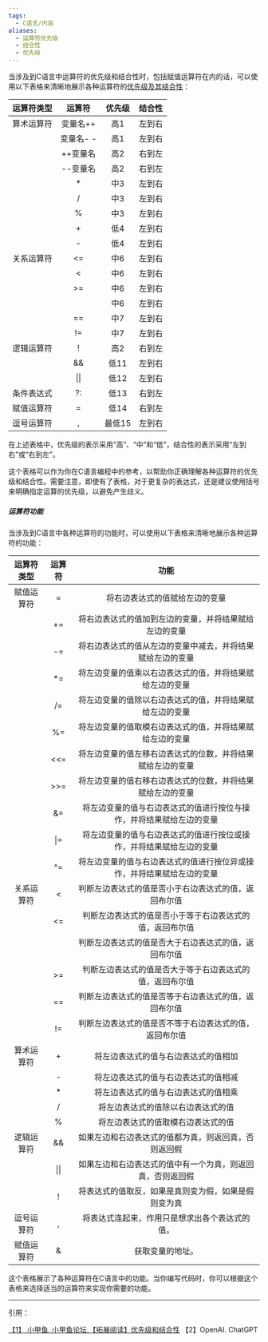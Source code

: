 ```yaml
---
tags:
  - C语言/内容
aliases:
  - 运算符优先级
  - 结合性
  - 优先级
---
```

 当涉及到C语言中运算符的优先级和结合性时，包括赋值运算符在内的话，可以使用以下表格来清晰地展示各种运算符的[优先级及其结合性](https://fishc.com.cn/thread-67664-1-1.html)：

 | 运算符类型 |  运算符   | 优先级 | 结合性 |
 | :--------: | :-------: | :----: | :----: |
 | 算术运算符 | 变量名++  |  高1   | 左到右 |
 |            | 变量名- - |  高1   | 左到右 |
 |            | ++变量名  |  高2   | 右到左 |
 |            | --变量名  |  高2   | 右到左 |
 |            |     *     |  中3   | 左到右 |
 |            |     /     |  中3   | 左到右 |
 |            |     %     |  中3   | 左到右 |
 |            |     +     |  低4   | 左到右 |
 |            |     -     |  低4   | 左到右 |
 | 关系运算符 |    <=     |  中6   | 左到右 |
 |            |     <     |  中6   | 左到右 |
 |            |    >=     |  中6   | 左到右 |
 |            |        |  中6   | 左到右 |
 |            |    ==     |  中7   | 左到右 |
 |            |    !=     |  中7   | 左到右 |
 | 逻辑运算符 |     !     |  高2   | 右到左 |
 |            |    &&     |  低11  | 左到右 |
 |            |   \|\|    |  低12  | 左到右 |
 | 条件表达式 |    ?:     |  低13  | 右到左 |
 | 赋值运算符 |     =     |  低14  | 右到左 |
 | 逗号运算符 |     ,     | 最低15 | 左到右 |

在上述表格中，优先级的表示采用“高”、“中”和“低”，结合性的表示采用“左到右”或“右到左”。

 这个表格可以作为你在C语言编程中的参考，以帮助你正确理解各种运算符的优先级和结合性。需要注意，即使有了表格，对于更复杂的表达式，还是建议使用括号来明确指定运算的优先级，以避免产生歧义。

##### 运算符功能

 当涉及到C语言中各种运算符的功能时，可以使用以下表格来清晰地展示各种运算符的功能：

 | 运算符类型 | 运算符 |                                  功能                                  |
 |:----------:|:------:|:----------------------------------------------------------------------:|
 | 赋值运算符 |   =    |                     将右边表达式的值赋给左边的变量                     |
 |            |   +=   |         将右边表达式的值加到左边的变量，并将结果赋给左边的变量         |
 |            |   -=   |       将右边表达式的值从左边的变量中减去，并将结果赋给左边的变量       |
 |            |  \*=   |        将左边变量的值乘以右边表达式的值，并将结果赋给左边的变量        |
 |            |   /=   |        将左边变量的值除以右边表达式的值，并将结果赋给左边的变量        |
 |            |   %=   |        将左边变量的值取模右边表达式的值，并将结果赋给左边的变量        |
 |            |  <<=   |       将左边变量的值左移右边表达式的位数，并将结果赋给左边的变量       |
 |            |  >>=   |       将左边变量的值右移右边表达式的位数，并将结果赋给左边的变量       |
 |            |   &=   |  将左边变量的值与右边表达式的值进行按位与操作，并将结果赋给左边的变量  |
 |            |  \|=   |  将左边变量的值与右边表达式的值进行按位或操作，并将结果赋给左边的变量  |
 |            |   ^=   | 将左边变量的值与右边表达式的值进行按位异或操作，并将结果赋给左边的变量 |
 | 关系运算符 |   <    |          判断左边表达式的值是否小于右边表达式的值，返回布尔值          |
 |            |   <=   |        判断左边表达式的值是否小于等于右边表达式的值，返回布尔值        |
 |            |        |          判断左边表达式的值是否大于右边表达式的值，返回布尔值          |
 |            |   >=   |        判断左边表达式的值是否大于等于右边表达式的值，返回布尔值        |
 |            |   ==   |          判断左边表达式的值是否等于右边表达式的值，返回布尔值          |
 |            |   !=   |         判断左边表达式的值是否不等于右边表达式的值，返回布尔值         |
 | 算术运算符 |   +    |                  将左边表达式的值与右边表达式的值相加                  |
 |            |   -    |                  将左边表达式的值与右边表达式的值相减                  |
 |            |   *    |                  将左边表达式的值与右边表达式的值相乘                  |
 |            |   /    |                   将左边表达式的值除以右边表达式的值                   |
 |            |   %    |                   将左边表达式的值取模右边表达式的值                   |
 | 逻辑运算符 |   &&   |          如果左边和右边表达式的值都为真，则返回真，否则返回假          |
 |            |  \|\|  |       如果左边和右边表达式的值中有一个为真，则返回真，否则返回假       |
 |            |   !    |          将表达式的值取反，如果是真则变为假，如果是假则变为真          |
 | 逗号运算符 |   ,    |             将表达式连起来，作用只是想求出各个表达式的值。             |
 | 赋值运算符 |   &    | 获取变量的地址。                                                                       |

 

 这个表格展示了各种运算符在C语言中的功能。当你编写代码时，你可以根据这个表格来选择适当的运算符来实现你需要的功能。

---

引用：

  [【1】 小甲鱼. 小甲鱼论坛.【拓展阅读】优先级和结合性](https://fishc.com.cn/thread-67664-1-1.html)
  【2】OpenAI. ChatGPT